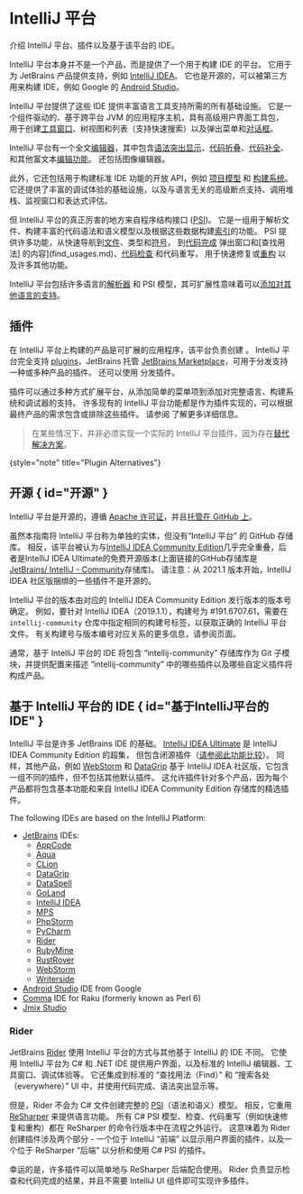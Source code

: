 <!-- Copyright 2000-2023 JetBrains s.r.o. and contributors. Use of this source code is governed by the Apache 2.0 license. -->

# IntelliJ 平台

<link-summary>介绍 IntelliJ 平台、插件以及基于该平台的 IDE。</link-summary>

IntelliJ 平台本身并不是一个产品，而是提供了一个用于构建 IDE 的平台。
它用于为 JetBrains 产品提供支持，例如 [IntelliJ IDEA](https://www.jetbrains.com/idea/)。
它也是开源的，可以被第三方用来构建 IDE，例如 Google 的 [Android Studio](https://developer.android.com/studio/index.html)。

IntelliJ 平台提供了这些 IDE 提供丰富语言工具支持所需的所有基础设施。
它是一个组件驱动的、基于跨平台 JVM 的应用程序主机，具有高级用户界面工具包，
用于创建[工具窗口](tool_windows.md)、树视图和列表（支持快速搜索）以及弹出菜单和[对话框](dialog_wrapper.md)。

IntelliJ 平台有一个全文[编辑器](editors.md)，其中包含[语法突出显示](analyzing.md)、[代码折叠](folding_builder.md)、[代码补全](code_completion.md)、和其他富文本[编辑功能](editing.md)。
还包括图像编辑器。

此外，它还包括用于构建标准 IDE 功能的开放 API，例如 [项目模型](project.md) 和 [构建系统](external_system_integration.md)。
它还提供了丰富的调试体验的基础设施，以及与语言无关的高级断点支持、调用堆栈、监视窗口和表达式评估。

但 IntelliJ 平台的真正厉害的地方来自程序结构接口 ([PSI](psi.md))。
它是一组用于解析文件、构建丰富的代码语法和语义模型以及根据这些数据构建[索引](indexing_and_psi_stubs.md)的功能。
PSI 提供许多功能，从快速导航到[文件](psi_files.md)、类型和[符号](symbols.md)，
到[代码完成](code_completion.md) 弹出窗口和[查找用法] 的内容](find_usages.md)、[代码检查](code_inspections.md) 和代码重写，
用于快速修复或[重构](rename_refactoring.md) 以及许多其他功能。

IntelliJ 平台包括许多语言的[解析器](implementing_parser_and_psi.md) 和 PSI 模型，其可扩展性意味着可以[添加对其他语言的支持](custom_language_support.md)。

## 插件

在 IntelliJ 平台上构建的产品是可扩展的应用程序，该平台负责创建 [](plugin_extensions.md)。
IntelliJ 平台完全支持 [plugins](developing_plugins.md)，JetBrains 托管 [JetBrains Marketplace](https://plugins.jetbrains.com)，可用于分发支持一种或多种产品的插件。
还可以使用 [](custom_plugin_repository.md) 分发插件。

插件可以通过多种方式扩展平台，从添加简单的菜单项到添加对完整语言、构建系统和调试器的支持。
许多现有的 IntelliJ 平台功能都是作为插件实现的，可以根据最终产品的需求包含或排除这些插件。
请参阅 [](plugins_quick_start.md) 了解更多详细信息。

<snippet id="pluginAlternatives">

> 在某些情况下，并非必须实现一个实际的 IntelliJ 平台插件，因为存在[替代解决方案](plugin_alternatives.md)。
> 
{style="note" title="Plugin Alternatives"}

</snippet>

## 开源 { id="开源" }

IntelliJ 平台是开源的，遵循 [Apache 许可证](%gh-ic%/LICENSE.txt)，并且[托管在 GitHub 上](https://github.com/JetBrains/intellij-community)。

虽然本指南将 IntelliJ 平台称为单独的实体，但没有“IntelliJ 平台” 的 GitHub 存储库。
相反，该平台被认为与[IntelliJ IDEA Community Edition](idea.md)几乎完全重叠，后者是IntelliJ IDEA Ultimate的免费开源版本(上面链接的GitHub存储库是[JetBrains/ IntelliJ - Community](https://github.com/JetBrains/intellij-community)存储库)。
请注意：从 2021.1 版本开始，IntelliJ IDEA 社区版捆绑的一些插件不是开源的。

IntelliJ 平台的版本由对应的 IntelliJ IDEA Community Edition 发行版本的版本号确定。
例如，要针对 IntelliJ IDEA（2019.1.1），构建号为 #191.6707.61，需要在 `intellij-community` 仓库中指定相同的构建号标签，以获取正确的 IntelliJ 平台文件。
有关构建号与版本编号对应关系的更多信息，请参阅[](build_number_ranges.md)页面。

通常，基于 IntelliJ 平台的 IDE 将包含 “intellij-community” 存储库作为 Git 子模块，并提供配置来描述 “intellij-community” 中的哪些插件以及哪些自定义插件将构成产品。

## 基于 IntelliJ 平台的 IDE { id="基于IntelliJ平台的IDE" }

IntelliJ 平台是许多 JetBrains IDE 的基础。
[IntelliJ IDEA Ultimate](idea_ultimate.md) 是 IntelliJ IDEA Community Edition 的超集，
但包含闭源插件（[请参阅此功能比较](https://www.jetbrains.com/idea/features/editions_comparison_matrix.html)）。
同样，其他产品，例如 [WebStorm](webstorm.md) 和 [DataGrip](data_grip.md) 基于 IntelliJ IDEA 社区版，它包含一组不同的插件，但不包括其他默认插件。
这允许插件针对多个产品，因为每个产品都将包含基本功能和来自 IntelliJ IDEA Community Edition 存储库的精选插件。

The following IDEs are based on the IntelliJ Platform:

* [JetBrains](https://www.jetbrains.com) IDEs:
    * [AppCode](app_code.md)
    * [Aqua](https://www.jetbrains.com/aqua/)
    * [CLion](clion.md)
    * [DataGrip](data_grip.md)
    * [DataSpell](https://www.jetbrains.com/dataspell/)
    * [GoLand](goland.md)
    * [IntelliJ IDEA](idea.md)
    * [MPS](https://www.jetbrains.com/mps/)
    * [PhpStorm](phpstorm.md)
    * [PyCharm](pycharm.md)
    * [Rider](#rider)
    * [RubyMine](rubymine.md)
    * [RustRover](https://www.jetbrains.com/rust/)
    * [WebStorm](webstorm.md)
    * [Writerside](https://www.jetbrains.com/writerside/)
* [Android Studio](android_studio.md) IDE from Google
* [Comma](https://commaide.com/) IDE for Raku (formerly known as Perl 6)
* [Jmix Studio](https://www.jmix.io/tools/)

### Rider

JetBrains [Rider](rider.md) 使用 IntelliJ 平台的方式与其他基于 IntelliJ 的 IDE 不同。
它使用 IntelliJ 平台为 C# 和 .NET IDE 提供用户界面，以及标准的 IntelliJ 编辑器、工具窗口、调试体验等。
它还集成到标准的 “查找用法（Find）” 和 “搜索各处（everywhere）” UI 中，并使用代码完成、语法突出显示等。

但是，Rider 不会为 C# 文件创建完整的 [PSI](psi.md)（语法和语义）模型。
相反，它重用 [ReSharper](https://www.jetbrains.com/resharper/) 来提供语言功能。
所有 C# PSI 模型、检查、代码重写（例如快速修复和重构）都在 ReSharper 的命令行版本中在流程之外运行。
这意味着为 Rider 创建插件涉及两个部分 - 一个位于 IntelliJ “前端” 以显示用户界面的插件，以及一个位于 ReSharper “后端” 以分析和使用 C# PSI 的插件。

幸运的是，许多插件可以简单地与 ReSharper 后端配合使用。
Rider 负责显示检查和代码完成的结果，并且不需要 IntelliJ UI 组件即可实现许多插件。
